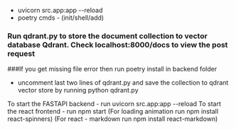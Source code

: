 - uvicorn src.app:app --reload
- poetry cmds - (init/shell/add)


### Run qdrant.py to store the document collection to vector database Qdrant. Check localhost:8000/docs to view the post request 
###If you get missing file error then run poetry install in backend folder
- uncomment last two lines of qdrant.py and save the collection to qdrant vector store by running python qdrant.py

To start the FASTAPI backend - run uvicorn src.app:app --reload
To start the react frontend - run npm start
(For loading animation run npm install react-spinners)
(For react - markdown run npm install react-markdown)